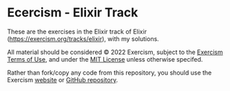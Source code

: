 # Ecercism - Elixir Track

These are the exercises in the Elixir track of Elixir (https://exercism.org/tracks/elixir), with my solutions.

All material should be considered © 2022 Exercism, subject to 
the [Exercism Terms of Use](https://exercism.org/docs/using/legal/terms-of-service), and under the [MIT License](https://github.com/exercism/elixir/blob/main/LICENSE) unless otherwise specifed.

Rather than fork/copy any code from this repository, you should use the
Exercism [website](https://exercism.org/tracks/elixir) or [GitHub repository](https://github.com/exercism/elixir).